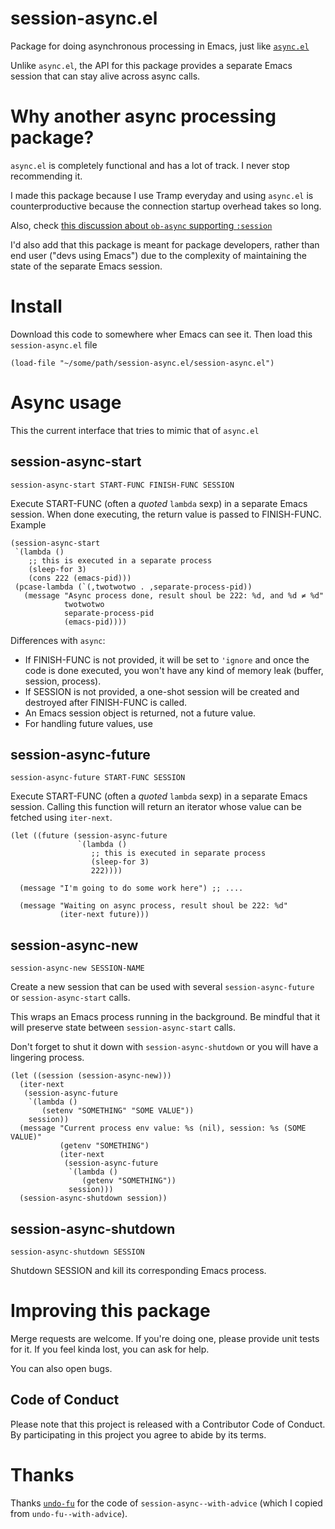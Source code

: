 # session-async.el

Package for doing asynchronous processing in Emacs, just like [`async.el`](https://github.com/jwiegley/emacs-async)

Unlike `async.el`, the API for this package provides a separate Emacs session that can stay alive across async calls.

# Why another async processing package?

`async.el` is completely functional and has a lot of track. I never stop recommending it.

I made this package because I use Tramp everyday and using `async.el` is counterproductive because the connection startup overhead takes so long.

Also, check [this discussion about `ob-async` supporting `:session`](https://github.com/astahlman/ob-async/issues/1)

I'd also add that this package is meant for package developers, rather than end user ("devs using Emacs") due to the complexity of maintaining the state of the separate Emacs session.

# Install

Download this code to somewhere wher Emacs can see it. Then load this `session-async.el` file

```elisp
(load-file "~/some/path/session-async.el/session-async.el")
```

# Async usage

This the current interface that tries to mimic that of `async.el`

## session-async-start

    session-async-start START-FUNC FINISH-FUNC SESSION

Execute START-FUNC (often a *quoted* `lambda` sexp) in a separate Emacs session. When done executing, the return value is passed to FINISH-FUNC. Example

```elisp
(session-async-start
 `(lambda ()
    ;; this is executed in a separate process
    (sleep-for 3)
    (cons 222 (emacs-pid)))
 (pcase-lambda (`(,twotwotwo . ,separate-process-pid))
   (message "Async process done, result shoul be 222: %d, and %d ≠ %d"
            twotwotwo
            separate-process-pid
            (emacs-pid))))
```

Differences with `async`:

- If FINISH-FUNC is not provided, it will be set to `'ignore` and once the code is done executed, you won't have any kind of memory leak (buffer, session, process).
- If SESSION is not provided, a one-shot session will be created and destroyed after FINISH-FUNC is called.
- An Emacs session object is returned, not a future value.
- For handling future values, use 

## session-async-future

    session-async-future START-FUNC SESSION
    
Execute START-FUNC (often a *quoted* `lambda` sexp) in a separate Emacs session. Calling this function will return an iterator whose value can be fetched using `iter-next`.

```elisp
(let ((future (session-async-future
               `(lambda ()
                  ;; this is executed in separate process
                  (sleep-for 3)
                  222))))

  (message "I'm going to do some work here") ;; ....

  (message "Waiting on async process, result shoul be 222: %d"
           (iter-next future)))

```

## session-async-new

    session-async-new SESSION-NAME

Create a new session that can be used with several `session-async-future` or `session-async-start` calls.

This wraps an Emacs process running in the background. Be mindful that it will preserve state between `session-async-start` calls. 

Don't forget to shut it down with `session-async-shutdown` or you will have a lingering process.

```elisp
(let ((session (session-async-new)))
  (iter-next
   (session-async-future
    `(lambda ()
       (setenv "SOMETHING" "SOME VALUE"))
    session))
  (message "Current process env value: %s (nil), session: %s (SOME VALUE)"
           (getenv "SOMETHING")
           (iter-next
            (session-async-future
             `(lambda ()
                (getenv "SOMETHING"))
             session)))
  (session-async-shutdown session))

```
## session-async-shutdown

    session-async-shutdown SESSION
    
Shutdown SESSION and kill its corresponding Emacs process.

# Improving this package

Merge requests are welcome. If you're doing one, please provide unit tests for it. If you feel kinda lost, you can ask for help.

You can also open bugs.

## Code of Conduct

Please note that this project is released with a Contributor Code of Conduct. By participating in this project you agree to abide by its terms.

# Thanks

Thanks [`undo-fu`](https://gitlab.com/ideasman42/emacs-undo-fu) for the code of `session-async--with-advice` (which I copied from `undo-fu--with-advice`).
